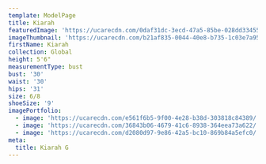 ```yaml
---
template: ModelPage
title: Kiarah
featuredImage: 'https://ucarecdn.com/0daf31dc-3ecd-47a5-85be-028dd33455a6/'
imageThumbnail: 'https://ucarecdn.com/b21af835-0044-40e8-b735-1c03e7a95b3e/'
firstName: Kiarah
collection: Global
height: 5'6"
measurementType: bust
bust: '30'
waist: '30'
hips: '31'
size: 6/8
shoeSize: '9'
imagePortfolio:
  - image: 'https://ucarecdn.com/e561f6b5-9f00-4e28-b38d-303818c84389/'
  - image: 'https://ucarecdn.com/36843b06-4679-41c6-8938-364eea73a622/'
  - image: 'https://ucarecdn.com/d2080d97-9e86-42a5-bc10-869b84a5efc0/'
meta:
  title: Kiarah G
---
```



